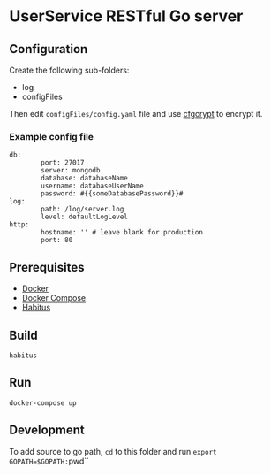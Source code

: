 # UserService RESTful Go server

## Configuration

Create the following sub-folders:
-   log
-   configFiles

Then edit `configFiles/config.yaml` file and use [cfgcrypt][29f7816d] to encrypt it.

### Example config file
```
db:
        port: 27017
        server: mongodb
        database: databaseName
        username: databaseUserName
        password: #{{someDatabasePassword}}#
log:
        path: /log/server.log
        level: defaultLogLevel
http:
        hostname: '' # leave blank for production
        port: 80
```

## Prerequisites
-   [Docker][337bc096]
-   [Docker Compose][8806988c]
-   [Habitus][03481138]

## Build

`habitus`

## Run

`docker-compose up`

## Development

To add source to go path, `cd` to this folder and run `export GOPATH=$GOPATH:`pwd``

[29f7816d]: https://github.com/BernardIgiri/cfgcrypt "Configuration file encryption utility"
[8806988c]: https://docs.docker.com/compose/ "Docker Compose Utility"
[337bc096]: https://docs.docker.com "Docker Paltform"
[03481138]: http://www.habitus.io "Habitus Build Flow Tool For Docker"
